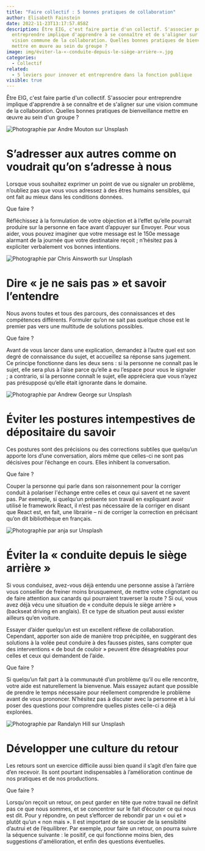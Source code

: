 ```yaml
---
title: "Faire collectif : 5 bonnes pratiques de collaboration"
author: Elisabeth Fainstein
date: 2022-11-23T13:17:57.858Z
description: Être EIG, c'est faire partie d'un collectif. S'associer pour
  entreprendre implique d'apprendre à se connaître et de s'aligner sur une
  vision commune de la collaboration. Quelles bonnes pratiques de bienveillance
  mettre en œuvre au sein du groupe ?
image: img/éviter-la-«-conduite-depuis-le-siège-arrière-».jpg
categories:
  - Collectif
related:
  - 5 leviers pour innover et entreprendre dans la fonction publique
visible: true
---
```

Être EIG, c'est faire partie d'un collectif. S'associer pour entreprendre implique d'apprendre à se connaître et de s'aligner sur une vision commune de la collaboration. Quelles bonnes pratiques de bienveillance mettre en œuvre au sein d'un groupe ?

![Photographie par Andre Mouton sur Unsplash](img/s’adresser-aux-autres-comme-on-voudrait-qu’on-s’adresse-à-nous.jpg "Photographie par Andre Mouton sur Unsplash")

# S’adresser aux autres comme on voudrait qu’on s’adresse à nous

Lorsque vous souhaitez exprimer un point de vue ou signaler un problème, n’oubliez pas que vous vous adressez à des êtres humains sensibles, qui ont fait au mieux dans les conditions données.

Que faire ? 

Réfléchissez à la formulation de votre objection et à l’effet qu’elle pourrait produire sur la personne en face avant d’appuyer sur Envoyer. Pour vous aider, vous pouvez imaginer que votre message est le 150e message alarmant de la journée que votre destinataire reçoit ; n’hésitez pas à expliciter verbalement vos bonnes intentions.

![Photographie par Chris Ainsworth sur Unsplash](img/dire-«-je-ne-sais-pas-»-et-savoir-l’entendre.jpg "Photographie par Chris Ainsworth sur Unsplash")

# Dire « je ne sais pas » et savoir l’entendre

Nous avons toutes et tous des parcours, des connaissances et des compétences différents. Formuler qu’on ne sait pas quelque chose est le premier pas vers une multitude de solutions possibles.

Que faire ?

Avant de vous lancer dans une explication, demandez à l’autre quel est son degré de connaissance du sujet, et accueillez sa réponse sans jugement. Ce principe fonctionne dans les deux sens : si la personne ne connaît pas le sujet, elle sera plus à l’aise parce qu’elle a eu l’espace pour vous le signaler ; a contrario, si la personne connaît le sujet, elle appréciera que vous n’ayez pas présupposé qu’elle était ignorante dans le domaine.

![Photographie par Andrew George sur Unsplash](img/éviter-les-postures-intempestives-de-dépositaire-du-savoir-.jpg "Photographie par Andrew George sur Unsplash")

# Éviter les postures intempestives de dépositaire du savoir

Ces postures sont des précisions ou des corrections subtiles que quelqu’un apporte lors d’une conversation, alors même que celles-ci ne sont pas décisives pour l’échange en cours. Elles inhibent la conversation.

Que faire ?

Couper la personne qui parle dans son raisonnement pour la corriger conduit à polariser l'échange entre celles et ceux qui savent et ne savent pas. Par exemple, si quelqu’un présente son travail en expliquant avoir utilisé le framework React, il n’est pas nécessaire de la corriger en disant que React est, en fait, une librairie – ni de corriger la correction en précisant qu’on dit bibliothèque en français.

![Photographie par anja sur Unsplash](img/éviter-la-«-conduite-depuis-le-siège-arrière-».jpg "Photographie par anja sur Unsplash")

# Éviter la « conduite depuis le siège arrière »

Si vous conduisez, avez-vous déjà entendu une personne assise à l’arrière vous conseiller de freiner moins brusquement, de mettre votre clignotant ou de faire attention aux canards qui pourraient traverser la route ? Si oui, vous avez déjà vécu une situation de « conduite depuis le siège arrière » (backseat driving en anglais). Et ce type de situation peut aussi exister ailleurs qu’en voiture.

Essayer d’aider quelqu’un est un excellent réflexe de collaboration. Cependant, apporter son aide de manière trop précipitée, en suggérant des solutions à la volée peut conduire à des fausses pistes, sans compter que des interventions « de bout de couloir » peuvent être désagréables pour celles et ceux qui demandent de l’aide.

Que faire ?

Si quelqu’un fait part à la communauté d’un problème qu’il ou elle rencontre, votre aide est naturellement la bienvenue. Mais essayez autant que possible de prendre le temps nécessaire pour réellement comprendre le problème avant de vous prononcer. N’hésitez pas à discuter avec la personne et à lui poser des questions pour comprendre quelles pistes celle-ci a déjà explorées.

![Photographie par Randalyn Hill sur Unsplash](img/développer-une-culture-du-retour.jpg "Photographie par Randalyn Hill sur Unsplash")

# Développer une culture du retour

Les retours sont un exercice difficile aussi bien quand il s’agit d’en faire que d’en recevoir. Ils sont pourtant indispensables à l’amélioration continue de nos pratiques et de nos productions.

Que faire ?

Lorsqu’on reçoit un retour, on peut garder en tête que notre travail ne définit pas ce que nous sommes, et se concentrer sur le fait d’écouter ce qui nous est dit. Pour y répondre, on peut s’efforcer de rebondir par un « oui et » plutôt qu’un « non mais ». Il est important de se soucier de la sensibilité d’autrui et de l’équilibrer. Par exemple, pour faire un retour, on pourra suivre la séquence suivante : le positif, ce qui fonctionne moins bien, des suggestions d'amélioration, et enfin des questions éventuelles.